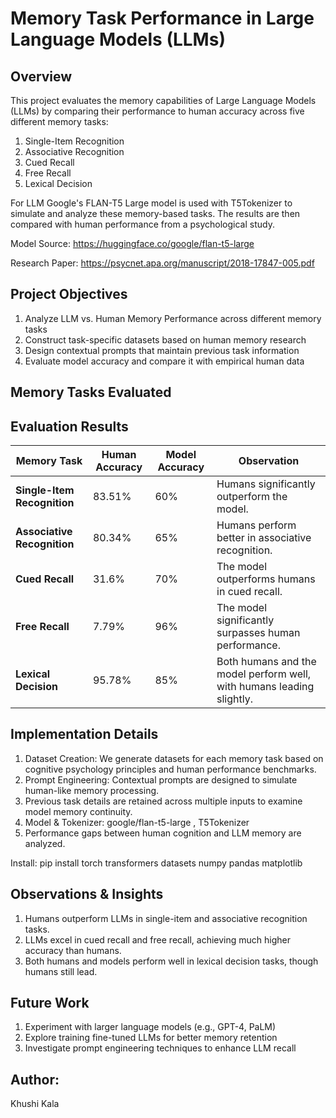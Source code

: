 # Memory Task Performance in Large Language Models (LLMs)

## Overview
This project evaluates the memory capabilities of Large Language Models (LLMs) by comparing their performance to human accuracy across five different memory tasks:

1. Single-Item Recognition
2. Associative Recognition
3. Cued Recall
4. Free Recall
5. Lexical Decision

For LLM Google's FLAN-T5 Large model is used with T5Tokenizer to simulate and analyze these memory-based tasks. The results are then compared with human performance from a psychological study.

Model Source: https://huggingface.co/google/flan-t5-large

Research Paper: https://psycnet.apa.org/manuscript/2018-17847-005.pdf

## Project Objectives

1. Analyze LLM vs. Human Memory Performance across different memory tasks
2. Construct task-specific datasets based on human memory research
3. Design contextual prompts that maintain previous task information
4. Evaluate model accuracy and compare it with empirical human data

## Memory Tasks Evaluated

## Evaluation Results

| **Memory Task**            | **Human Accuracy** | **Model Accuracy** | **Observation** |
|---------------------------|------------------|------------------|----------------|
| **Single-Item Recognition** | 83.51% | 60% | Humans significantly outperform the model. |
| **Associative Recognition** | 80.34% | 65% | Humans perform better in associative recognition. |
| **Cued Recall** | 31.6% | 70% | The model outperforms humans in cued recall. |
| **Free Recall** | 7.79% | 96% | The model significantly surpasses human performance. |
| **Lexical Decision** | 95.78% | 85% | Both humans and the model perform well, with humans leading slightly. |

   

## Implementation Details

1. Dataset Creation: We generate datasets for each memory task based on cognitive psychology principles and human performance benchmarks.
2. Prompt Engineering: Contextual prompts are designed to simulate human-like memory processing.
3. Previous task details are retained across multiple inputs to examine model memory continuity.
4. Model & Tokenizer: google/flan-t5-large , T5Tokenizer
5. Performance gaps between human cognition and LLM memory are analyzed.

Install: pip install torch transformers datasets numpy pandas matplotlib

## Observations & Insights
1. Humans outperform LLMs in single-item and associative recognition tasks.
2. LLMs excel in cued recall and free recall, achieving much higher accuracy than humans.
3. Both humans and models perform well in lexical decision tasks, though humans still lead.

## Future Work
1. Experiment with larger language models (e.g., GPT-4, PaLM)
2. Explore training fine-tuned LLMs for better memory retention
3. Investigate prompt engineering techniques to enhance LLM recall

## Author: 
Khushi Kala
